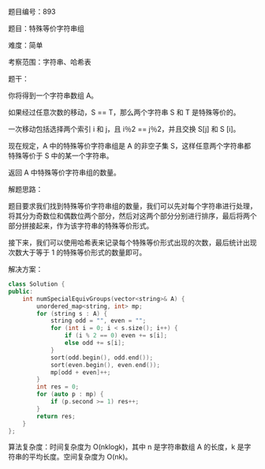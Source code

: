 题目编号：893

题目：特殊等价字符串组

难度：简单

考察范围：字符串、哈希表

题干：

你将得到一个字符串数组 A。

如果经过任意次数的移动，S == T，那么两个字符串 S 和 T 是特殊等价的。

一次移动包括选择两个索引 i 和 j，且 i％2 == j％2，并且交换 S[j] 和 S [i]。

现在规定，A 中的特殊等价字符串组是 A 的非空子集 S，这样任意两个字符串都特殊等价于 S 中的某一个字符串。

返回 A 中特殊等价字符串组的数量。

解题思路：

题目要求我们找到特殊等价字符串组的数量，我们可以先对每个字符串进行处理，将其分为奇数位和偶数位两个部分，然后对这两个部分分别进行排序，最后将两个部分拼接起来，作为该字符串的特殊等价形式。

接下来，我们可以使用哈希表来记录每个特殊等价形式出现的次数，最后统计出现次数大于等于 1 的特殊等价形式的数量即可。

解决方案：

```cpp
class Solution {
public:
    int numSpecialEquivGroups(vector<string>& A) {
        unordered_map<string, int> mp;
        for (string s : A) {
            string odd = "", even = "";
            for (int i = 0; i < s.size(); i++) {
                if (i % 2 == 0) even += s[i];
                else odd += s[i];
            }
            sort(odd.begin(), odd.end());
            sort(even.begin(), even.end());
            mp[odd + even]++;
        }
        int res = 0;
        for (auto p : mp) {
            if (p.second >= 1) res++;
        }
        return res;
    }
};
```

算法复杂度：时间复杂度为 O(nklogk)，其中 n 是字符串数组 A 的长度，k 是字符串的平均长度。空间复杂度为 O(nk)。